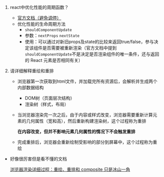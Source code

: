 1. react中优化性能的周期函数？

   - [官方文档（避免调停）](https://react-1251415695.cos-website.ap-chengdu.myqcloud.com/docs/optimizing-performance.html)
   - 优化性能的生命周期方法
     - `shouldComponentUpdate`
     - 参数：`nextProps` `nextState`
     - 使用：可以通过对新旧props及state的比较来返回true/false，参与决定该组件是否需要被重新渲染（官方文档中提到`shouldComponentUpdate`不是决定是否渲染组件的唯一条件，还与返回的 React 元素是否相同有关）

2. 请详细解释重绘和重排

   - 浏览器第一次获取到html文件，并加载完所有资源后，会解析并生成两个内部数据结构
     - DOM树（页面层次结构）
     - 渲染树（样式，布局）


   - 当浏览器渲染完一次之后，由于内容或样式改变，浏览器需要重新计算元素的几何属性（宽和高），然后重新构建渲染树，这个过程称为重排

     **在内容改变，但并不影响元素几何属性的情况下不会触发重排**

   - 完成重排后，浏览器会重新绘制受影响的部分到屏幕中，这个过程称为重绘




- 好像很厉害但是看不懂的文档

  [浏览器渲染详细过程：重绘、重排和 composite 只是冰山一角](https://juejin.im/entry/590801780ce46300617c89b8)